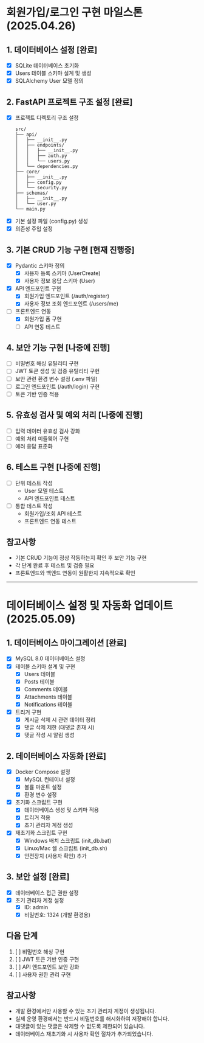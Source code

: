 # 회원가입/로그인 구현 마일스톤 (2025.04.26)

## 1. 데이터베이스 설정 [완료]
- [x] SQLite 데이터베이스 초기화
- [x] Users 테이블 스키마 설계 및 생성
- [x] SQLAlchemy User 모델 정의

## 2. FastAPI 프로젝트 구조 설정 [완료]
- [x] 프로젝트 디렉토리 구조 설정
  ```
  src/
  ├── api/
  │   ├── __init__.py
  │   ├── endpoints/
  │   │   ├── __init__.py
  │   │   ├── auth.py
  │   │   └── users.py
  │   └── dependencies.py
  ├── core/
  │   ├── __init__.py
  │   ├── config.py
  │   └── security.py
  ├── schemas/
  │   ├── __init__.py
  │   └── user.py
  └── main.py
  ```
- [x] 기본 설정 파일 (config.py) 생성
- [x] 의존성 주입 설정

## 3. 기본 CRUD 기능 구현 [현재 진행중]
- [x] Pydantic 스키마 정의
  - [x] 사용자 등록 스키마 (UserCreate)
  - [x] 사용자 정보 응답 스키마 (User)
- [x] API 엔드포인트 구현
  - [x] 회원가입 엔드포인트 (/auth/register)
  - [x] 사용자 정보 조회 엔드포인트 (/users/me)
- [ ] 프론트엔드 연동
  - [x] 회원가입 폼 구현
  - [ ] API 연동 테스트

## 4. 보안 기능 구현 [나중에 진행]
- [ ] 비밀번호 해싱 유틸리티 구현
- [ ] JWT 토큰 생성 및 검증 유틸리티 구현
- [ ] 보안 관련 환경 변수 설정 (.env 파일)
- [ ] 로그인 엔드포인트 (/auth/login) 구현
- [ ] 토큰 기반 인증 적용

## 5. 유효성 검사 및 예외 처리 [나중에 진행]
- [ ] 입력 데이터 유효성 검사 강화
- [ ] 예외 처리 미들웨어 구현
- [ ] 에러 응답 표준화

## 6. 테스트 구현 [나중에 진행]
- [ ] 단위 테스트 작성
  - User 모델 테스트
  - API 엔드포인트 테스트
- [ ] 통합 테스트 작성
  - 회원가입/조회 API 테스트
  - 프론트엔드 연동 테스트

## 참고사항
- 기본 CRUD 기능이 정상 작동하는지 확인 후 보안 기능 구현
- 각 단계 완료 후 테스트 및 검증 필요
- 프론트엔드와 백엔드 연동이 원활한지 지속적으로 확인 

---

# 데이터베이스 설정 및 자동화 업데이트 (2025.05.09)

## 1. 데이터베이스 마이그레이션 [완료]
- [x] MySQL 8.0 데이터베이스 설정
- [x] 테이블 스키마 설계 및 구현
  - [x] Users 테이블
  - [x] Posts 테이블
  - [x] Comments 테이블
  - [x] Attachments 테이블
  - [x] Notifications 테이블
- [x] 트리거 구현
  - [x] 게시글 삭제 시 관련 데이터 정리
  - [x] 댓글 삭제 제한 (대댓글 존재 시)
  - [x] 댓글 작성 시 알림 생성

## 2. 데이터베이스 자동화 [완료]
- [x] Docker Compose 설정
  - [x] MySQL 컨테이너 설정
  - [x] 볼륨 마운트 설정
  - [x] 환경 변수 설정
- [x] 초기화 스크립트 구현
  - [x] 데이터베이스 생성 및 스키마 적용
  - [x] 트리거 적용
  - [x] 초기 관리자 계정 생성
- [x] 재초기화 스크립트 구현
  - [x] Windows 배치 스크립트 (init_db.bat)
  - [x] Linux/Mac 쉘 스크립트 (init_db.sh)
  - [x] 안전장치 (사용자 확인) 추가

## 3. 보안 설정 [완료]
- [x] 데이터베이스 접근 권한 설정
- [x] 초기 관리자 계정 설정
  - [x] ID: admin
  - [x] 비밀번호: 1324 (개발 환경용)

## 다음 단계
1. [ ] 비밀번호 해싱 구현
2. [ ] JWT 토큰 기반 인증 구현
3. [ ] API 엔드포인트 보안 강화
4. [ ] 사용자 권한 관리 구현

## 참고사항
- 개발 환경에서만 사용할 수 있는 초기 관리자 계정이 생성됩니다.
- 실제 운영 환경에서는 반드시 비밀번호를 해시화하여 저장해야 합니다.
- 대댓글이 있는 댓글은 삭제할 수 없도록 제한되어 있습니다.
- 데이터베이스 재초기화 시 사용자 확인 절차가 추가되었습니다. 